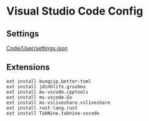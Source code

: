 # Visual Studio Code Config

## Settings

[Code/User/settings.json](settings.json)

## Extensions

```
ext install bungcip.better-toml
ext install jdinhlife.gruvbox
ext install ms-vscode.cpptools
ext install ms-vscode.Go
ext install ms-vsliveshare.vsliveshare
ext install rust-lang.rust
ext install TabNine.tabnine-vscode
```
